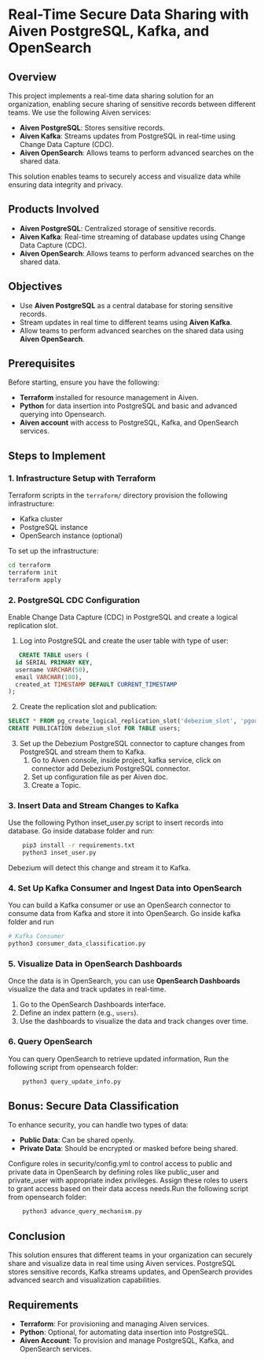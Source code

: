 
# Real-Time Secure Data Sharing with Aiven PostgreSQL, Kafka, and OpenSearch

## Overview

This project implements a real-time data sharing solution for an organization, enabling secure sharing of sensitive records between different teams. We use the following Aiven services:
- **Aiven PostgreSQL**: Stores sensitive records.
- **Aiven Kafka**: Streams updates from PostgreSQL in real-time using Change Data Capture (CDC).
- **Aiven OpenSearch**: Allows teams to perform advanced searches on the shared data.

This solution enables teams to securely access and visualize data while ensuring data integrity and privacy.

## Products Involved
- **Aiven PostgreSQL**: Centralized storage of sensitive records.
- **Aiven Kafka**: Real-time streaming of database updates using Change Data Capture (CDC).
- **Aiven OpenSearch**: Allows teams to perform advanced searches on the shared data.

## Objectives
- Use **Aiven PostgreSQL** as a central database for storing sensitive records.
- Stream updates in real time to different teams using **Aiven Kafka**.
- Allow teams to perform advanced searches on the shared data using **Aiven OpenSearch**.

## Prerequisites
Before starting, ensure you have the following:
- **Terraform** installed for resource management in Aiven.
- **Python** for data insertion into PostgreSQL and basic and advanced querying into Opensearch.
- **Aiven account** with access to PostgreSQL, Kafka, and OpenSearch services.

## Steps to Implement

### 1. Infrastructure Setup with Terraform

Terraform scripts in the `terraform/` directory provision the following infrastructure:
- Kafka cluster
- PostgreSQL instance
- OpenSearch instance (optional)

To set up the infrastructure:
```bash
cd terraform
terraform init
terraform apply
```

### 2. PostgreSQL CDC Configuration
Enable Change Data Capture (CDC) in PostgreSQL and create a logical replication slot.

1. Log into PostgreSQL and create the user table with type of user:

```sql
   CREATE TABLE users (                                                   
  id SERIAL PRIMARY KEY,
  username VARCHAR(50),
  email VARCHAR(100),
  created_at TIMESTAMP DEFAULT CURRENT_TIMESTAMP
);
```

2. Create the replication slot and publication:

```sql
SELECT * FROM pg_create_logical_replication_slot('debezium_slot', 'pgoutput');
CREATE PUBLICATION debezium_slot FOR TABLE users;
```

3. Set up the Debezium PostgreSQL connector to capture changes from PostgreSQL and stream them to Kafka.
      1. Go to Aiven console, inside project, kafka service, click on connector add Debezium PostgreSQL connector.
      2. Set up configuration file as per Aiven doc.
      3. Create a Topic.

### 3. Insert Data and Stream Changes to Kafka
Use the following Python inset_user.py script to insert records into database.
Go inside database folder and run:

```bash 
    pip3 install -r requirements.txt
    python3 inset_user.py
```

Debezium will detect this change and stream it to Kafka.

### 4. Set Up Kafka Consumer and Ingest Data into OpenSearch
You can build a Kafka consumer or use an OpenSearch connector to consume data from Kafka and store it into OpenSearch. Go inside kafka folder and run

```bash
# Kafka Consumer
python3 consumer_data_classification.py
```

### 5. Visualize Data in OpenSearch Dashboards
Once the data is in OpenSearch, you can use **OpenSearch Dashboards** visualize the data and track updates in real-time.

1. Go to the OpenSearch Dashboards interface.
2. Define an index pattern (e.g., `users`).
3. Use the dashboards to visualize the data and track changes over time.

### 6. Query OpenSearch
You can query OpenSearch to retrieve updated information, Run the following script from opensearch folder:

```bash
    python3 query_update_info.py
```

## Bonus: Secure Data Classification
To enhance security, you can handle two types of data:
- **Public Data**: Can be shared openly.
- **Private Data**: Should be encrypted or masked before being shared.

Configure roles in security/config.yml to control access to public and private data in OpenSearch by defining roles like public_user and private_user with appropriate index privileges. Assign these roles to users to grant access based on their data access needs.Run the following script from opensearch folder:

```bash
    python3 advance_query_mechanism.py
```

## Conclusion
This solution ensures that different teams in your organization can securely share and visualize data in real time using Aiven services. PostgreSQL stores sensitive records, Kafka streams updates, and OpenSearch provides advanced search and visualization capabilities.

## Requirements
- **Terraform**: For provisioning and managing Aiven services.
- **Python**: Optional, for automating data insertion into PostgreSQL.
- **Aiven Account**: To provision and manage PostgreSQL, Kafka, and OpenSearch services.
